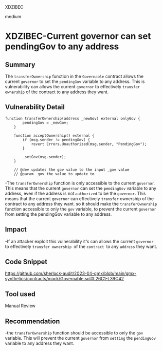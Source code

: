 XDZIBEC

medium

# XDZIBEC-Current governor can set pendingGov to any address

## Summary

The `transferOwnership` function in the `Governable` contract allows the current `governor` to set the `pendingGov` variable to any address. This is vulnerability can allows the current `governor` to effectively `transfer` `ownership` of the contract to any address they want.

## Vulnerability Detail

```solidity
function transferOwnership(address _newGov) external onlyGov {
        pendingGov = _newGov;
    }

    function acceptOwnership() external {
        if (msg.sender != pendingGov) {
            revert Errors.Unauthorized(msg.sender, "PendingGov");
        }

        _setGov(msg.sender);
    }

    // @dev updates the gov value to the input _gov value
    // @param _gov the value to update to
```


-The `transferOwnership` function is only accessible to the current `governor`. This means that the current `governor` can set the `pendingGov` variable to any address, even if the address is not `authorized` to be the `governor`. This means that the current `governor` can effectively `transfer` ownership of the contract to any address they want. so it  should make the `transferOwnership` function accessible to only the `gov` variable, to prevent the current `governor` from setting the pendingGov variable to any address.

## Impact

-If an attacker exploit this vulnerability it's can  allows the current `governor `to effectively `transfer ownership `of the `contract `to any `address` they want. 

## Code Snippet

https://github.com/sherlock-audit/2023-04-gmx/blob/main/gmx-synthetics/contracts/mock/Governable.sol#L26C1-L39C42

## Tool used

Manual Review

## Recommendation

-the `transferOwnership` function should  be accessible to only the `gov` variable. This will prevent the current `governor` from `setting` the `pendingGov` variable to any address they want.